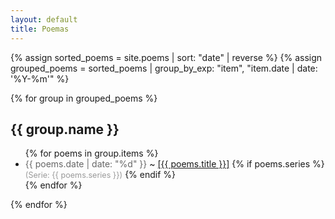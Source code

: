 ```yaml
---
layout: default
title: Poemas
---
```

{% assign sorted_poems = site.poems | sort: "date" | reverse %}
{% assign grouped_poems = sorted_poems | group_by_exp: "item", "item.date | date: '%Y-%m'" %}

{% for group in grouped_poems %}
## {{ group.name }}
<ul>
  {% for poems in group.items %}
    <li>
      <span style="color:#666">{{ poems.date | date: "%d" }}</span>
      ~ <a href="{{ poems.url | relative_url }}">[{{ poems.title }}]</a>
      {% if poems.series %}
        <span style="font-size: 0.9em; color: #999;"> (Serie: {{ poems.series }})</span>
      {% endif %}
    </li>
  {% endfor %}
</ul>
{% endfor %}